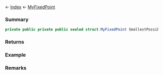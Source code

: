 ← [Index](Api-Index) ← [MyFixedPoint](VRage.MyFixedPoint)

### Summary

```csharp
private public private public sealed struct.MyFixedPoint SmallestPossibleValue
```

### Returns

### Example

### Remarks

